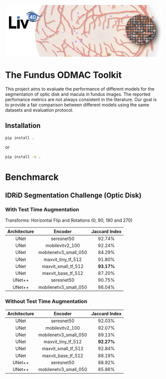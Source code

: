 ![header](imgs/header.png)


# The Fundus ODMAC Toolkit

This project aims to evaluate the performance of different models for the segmentation of optic disk and macula in fundus images. The reported perfomance metrics are not always consistent in the literature. Our goal is to provide a fair comparison between different models using the same datasets and evaluation protocol.


## Installation

```bash
pip install .
```

or
```bash
pip install -e .
```

# Benchmarck

## IDRiD Segmentation Challenge (Optic Disk)

### With Test Time Augmentation
Transforms: Horizontal Flip and Rotations (0, 90, 180 and 270)

| Architecture 	|        Encoder        	| Jaccard Index 	|
|:------------:	|:---------------------:	|:-------------:	|
| UNet         	| seresnet50            	| 92.74%        	|
| UNet         	| mobilevitv2_100       	| 92.24%        	|
| UNet         	| mobilenetv3_small_050 	| 84.29%        	|
| UNet         	| maxvit_tiny_tf_512    	| 91.80%        	|
| UNet         	| maxvit_small_tf_512   	| **93.17%**    	|
| UNet         	| maxvit_base_tf_512    	| 87.20%        	|
| UNet++       	| seresnet50            	| 90.75%        	|
| UNet++       	| mobilenetv3_small_050 	| 86.04%        	|


### Without Test Time Augmentation

| Architecture 	|        Encoder        	| Jaccard Index 	|
|:------------:	|:---------------------:	|:-------------:	|
| UNet         	| seresnet50            	| 92.03%        	|
| UNet         	| mobilevitv2_100       	| 92.07%        	|
| UNet         	| mobilenetv3_small_050 	| 89.13%        	|
| UNet         	| maxvit_tiny_tf_512    	| **92.27%**        |
| UNet         	| maxvit_small_tf_512   	| 92.84%        	|
| UNet         	| maxvit_base_tf_512    	| 88.19%        	|
| UNet++       	| seresnet50            	| 88.92%        	|
| UNet++       	| mobilenetv3_small_050 	| 85.86%        	|